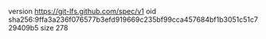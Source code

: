 version https://git-lfs.github.com/spec/v1
oid sha256:9ffa3a236f076577b3efd919669c235bf99cca457684bf1b3051c51c729409b5
size 278
